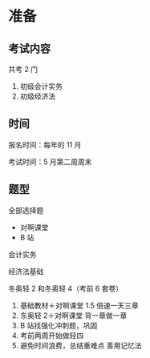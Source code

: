 # 准备

## 考试内容

共考 2 门

1. 初级会计实务
2. 初级经济法



## 时间

报名时间：每年的 11 月

考试时间：5 月第二周周末



## 题型

全部选择题



* 对啊课堂
* B 站



会计实务

经济法基础



冬奥轻 2 和冬奥轻 4（考前 6 套卷）



1. 基础教材＋对啊课堂 1.5 倍速一天三章 
2. 东奥轻 2＋对啊课堂 背一章做一章
3. B 站找强化冲刺题，巩固
4. 考前两周开始做轻四
5. 避免时间浪费，总结重难点 善用记忆法